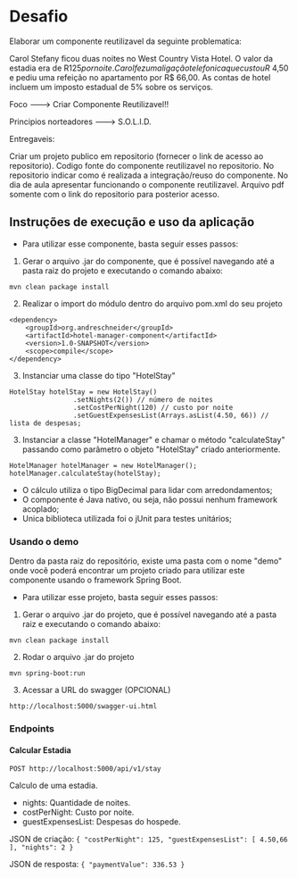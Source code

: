 # Desafio

Elaborar um componente reutilizavel da seguinte problematica:

Carol Stefany ficou duas noites no West Country Vista Hotel. O valor da estadia era de R$125 por noite. Carol fez uma ligação telefonica que custou R$ 4,50 e pediu uma refeição no apartamento por R$ 66,00. As contas de hotel incluem um imposto estadual de 5% sobre os serviços.

Foco ---> Criar Componente Reutilizavel!!

Principios norteadores ---> S.O.L.I.D.

Entregaveis:

Criar um projeto publico em repositorio (fornecer o link de acesso ao repositorio).
Codigo fonte do componente reutilizavel no repositorio.
No repositorio indicar como é realizada a integração/reuso do componente.
No dia de aula apresentar funcionando o componente reutilizavel.
Arquivo pdf  somente com o link do repositorio para posterior acesso.

## Instruções de execução e uso da aplicação

- Para utilizar esse componente, basta seguir esses passos:

1) Gerar o arquivo .jar do componente, que é possível navegando até a pasta raiz do projeto e executando o comando abaixo:

```
mvn clean package install
```

2) Realizar o import do módulo dentro do arquivo pom.xml do seu projeto

```
<dependency>
	<groupId>org.andreschneider</groupId>
	<artifactId>hotel-manager-component</artifactId>
	<version>1.0-SNAPSHOT</version>
	<scope>compile</scope>
</dependency>

```

3) Instanciar uma classe do tipo "HotelStay"

```
HotelStay hotelStay = new HotelStay()
                .setNights(2()) // número de noites
                .setCostPerNight(120) // custo por noite
                .setGuestExpensesList(Arrays.asList(4.50, 66)) // lista de despesas;
```

3) Instanciar a classe "HotelManager" e chamar o método "calculateStay" passando como parâmetro o objeto "HotelStay" criado anteriormente.

```
HotelManager hotelManager = new HotelManager();
hotelManager.calculateStay(hotelStay);

```

- O cálculo utiliza o tipo BigDecimal para lidar com arredondamentos;
- O componente é Java nativo, ou seja, não possui nenhum framework acoplado;
- Unica biblioteca utilizada foi o jUnit para testes unitários;

### Usando o demo

Dentro da pasta raiz do repositório, existe uma pasta com o nome "demo" onde você poderá encontrar um projeto criado para utilizar este componente usando o framework Spring Boot.

- Para utilizar esse projeto, basta seguir esses passos:

1) Gerar o arquivo .jar do projeto, que é possível navegando até a pasta raiz e executando o comando abaixo:

```
mvn clean package install
```

2) Rodar o arquivo .jar do projeto

```
mvn spring-boot:run

```

3) Acessar a URL do swagger (OPCIONAL)

```
http://localhost:5000/swagger-ui.html

```

### Endpoints


#### Calcular Estadia

``POST http://localhost:5000/api/v1/stay``

Calculo de uma estadia.

* nights: Quantidade de noites.
* costPerNight: Custo por noite.
* guestExpensesList: Despesas do hospede.

JSON de criação:
`{
  "costPerNight": 125,
  "guestExpensesList": [
    4.50,66
  ],
  "nights": 2
}`

JSON de resposta:
`{
  "paymentValue": 336.53
}`